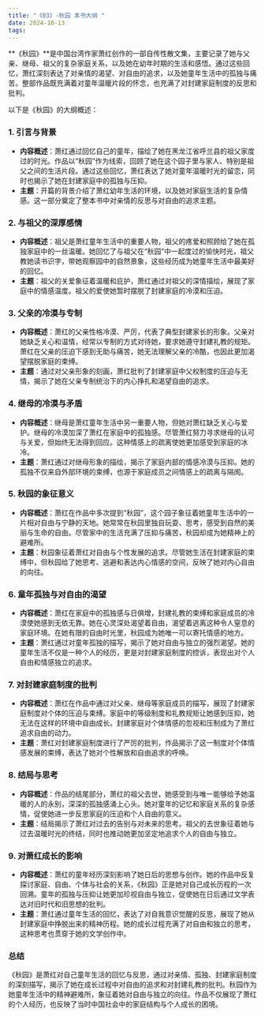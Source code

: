 ```yaml
---
title: "《03》-秋园 本书大纲 "
date: 2024-10-13
tags: 
---
```

**《秋园》**是中国台湾作家萧红创作的一部自传性散文集，主要记录了她与父亲、继母、祖父的复杂家庭关系，以及她在幼年时期的生活和感悟。通过这些回忆，萧红深刻表达了对亲情的渴望、对自由的追求，以及她童年生活中的孤独与痛苦。整部作品既充满着对童年温暖片段的怀念，也充满了对封建家庭制度的反思和批判。

以下是《秋园》的大纲概述：

### 1. **引言与背景**
- **内容概述**：萧红通过回忆自己的童年，描绘了她在黑龙江省呼兰县的祖父家度过的时光。作品以“秋园”作为线索，回顾了她在这个园子里与家人、特别是祖父之间的生活片段。通过这些回忆，萧红表达了她对童年温暖时光的留恋，同时也揭示了她在封建家庭中的孤独与压抑。
- **主题**：开篇的背景介绍了萧红幼年生活的环境，以及她对家庭生活的复杂情感。这一部分奠定了整本书中对亲情的反思与对自由的追求主题。

### 2. **与祖父的深厚感情**
- **内容概述**：祖父是萧红童年生活中的重要人物，祖父的疼爱和照顾给了她在孤独家庭中的一丝温暖。她回忆了与祖父在“秋园”中一起度过的愉快时光，祖父教她读书识字，带她观察园中的自然景象，这些经历成为她童年生活中最美好的回忆。
- **主题**：祖父的关爱象征着温暖和庇护，萧红通过对祖父的深情描绘，展现了家庭中的情感温度。祖父的爱使她暂时摆脱了封建家庭的冷漠和压迫。

### 3. **父亲的冷漠与专制**
- **内容概述**：萧红的父亲性格冷漠、严厉，代表了典型封建家长的形象。父亲对她缺乏关心和温情，经常以专制的方式对待她，要求她遵守封建礼教的规矩。萧红在父亲的压迫下感到无助与痛苦，她无法理解父亲的冷酷，也因此更加渴望摆脱家庭的束缚。
- **主题**：通过对父亲形象的刻画，萧红批判了封建家庭中父权制度的压迫与无情，揭示了她在父亲专制统治下的内心挣扎和渴望自由的追求。

### 4. **继母的冷漠与矛盾**
- **内容概述**：继母是萧红童年生活中另一重要人物，但她对萧红缺乏关心与爱护。继母的冷漠加深了萧红在家庭中的孤独感。尽管萧红努力寻求继母的认可与关爱，但始终无法得到回应。这种情感上的疏离使她更加感受到家庭的冰冷。
- **主题**：萧红通过对继母形象的描绘，揭示了家庭内部的情感冷漠与压抑。她的孤独不仅来自外部环境的束缚，也源于家庭成员之间情感上的疏离与隔阂。

### 5. **秋园的象征意义**
- **内容概述**：萧红在作品中多次提到“秋园”，这个园子象征着她童年生活中的一片相对自由与宁静的天地。她常常在秋园里独自玩耍、思考，感受到自然的美丽与生命的自由。尽管家中的生活充满了压抑与痛苦，秋园却成为她精神上的避难所。
- **主题**：秋园象征着萧红对自由与个性发展的追求。尽管她生活在封建家庭的束缚中，但秋园给了她思考、逃避和表达内心情感的空间，反映了她对内心自由的向往。

### 6. **童年孤独与对自由的渴望**
- **内容概述**：萧红在家庭中的孤独感与日俱增，封建礼教的束缚和家庭成员的冷漠使她感到无依无靠。她在心灵深处渴望着自由，渴望着逃离这种令人窒息的家庭环境。在她有限的自由时光里，秋园成为她唯一可以寄托情感的地方。
- **主题**：萧红通过对童年孤独的描写，揭示了她对自由与独立的强烈渴望。她的童年生活不仅是一种个人的经历，更是对封建家庭制度的控诉，表现出对个人自由和情感独立的追求。

### 7. **对封建家庭制度的批判**
- **内容概述**：萧红在作品中通过对父亲、继母等家庭成员的描写，展现了封建家庭制度对个体的压迫与束缚。家庭中的等级制度和礼教规矩让她感到压抑，她无法在这样的环境中自由成长。封建家庭对个体情感的忽视和压制成为了萧红追求自由的动力。
- **主题**：萧红对封建家庭制度进行了严厉的批判，作品揭示了这一制度对个体情感发展的束缚，表达了她对个性解放和自由追求的呼唤。

### 8. **结局与思考**
- **内容概述**：作品的结尾部分，萧红的祖父去世，她感受到与唯一能够给予她温暖的人的永别，深深的孤独感涌上心头。她对童年的记忆和家庭关系的复杂感情，促使她进一步反思家庭的压迫和个人自由的意义。
- **主题**：结局揭示了萧红对过去的告别与对未来的思考。祖父的去世象征着她与过去温暖时光的终结，同时也推动她更加坚定地追求个人的自由与独立。

### 9. **对萧红成长的影响**
- **内容概述**：萧红的童年经历深刻影响了她日后的思想与创作。她的作品中反复探讨家庭、自由、个体与社会的关系，《秋园》正是她对自己成长历程的一次回溯。童年的孤独与压抑让她更加珍视自由与独立，促使她在日后通过文学表达对旧时代和旧思想的批判。
- **主题**：萧红通过童年生活的回忆，表达了对自我意识觉醒的反思，展现了她从封建家庭中挣脱出来的精神历程。她的成长过程充满了对自由和独立的思考，这种思考也贯穿于她的文学创作中。

### **总结**
《秋园》是萧红对自己童年生活的回忆与反思，通过对亲情、孤独、封建家庭制度的深刻描写，揭示了她在成长过程中对自由的追求和对封建礼教的批判。秋园作为她童年生活中的精神避难所，象征着她对自由与独立的向往。作品不仅展现了萧红的个人经历，也反映了当时中国社会中的家庭结构与个人成长的困境。
